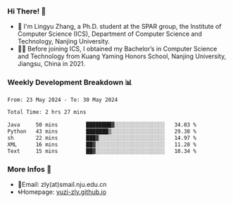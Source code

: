 ### Hi There! 👋 
- 🐳 I'm Lingyu Zhang, a Ph.D. student at the SPAR group, the Institute of Computer Science (ICS), Department of Computer Science and Technology, Nanjing University.
- 🧑‍🎓 Before joining ICS, I obtained my Bachelor’s in Computer Science and Technology from Kuang Yaming Honors School, Nanjing University, Jiangsu, China in 2021.

### Weekly Development Breakdown :bar_chart:

<!--START_SECTION:waka-->

```txt
From: 23 May 2024 - To: 30 May 2024

Total Time: 2 hrs 27 mins

Java     50 mins         ████████▓░░░░░░░░░░░░░░░░   34.03 %
Python   43 mins         ███████▒░░░░░░░░░░░░░░░░░   29.38 %
sh       22 mins         ███▓░░░░░░░░░░░░░░░░░░░░░   14.97 %
XML      16 mins         ██▓░░░░░░░░░░░░░░░░░░░░░░   11.28 %
Text     15 mins         ██▓░░░░░░░░░░░░░░░░░░░░░░   10.34 %
```

<!--END_SECTION:waka-->

<!--
### Github Contributions :octocat:

![](https://raw.githubusercontent.com/yuzi-zly/yuzi-zly/output/github-contribution-grid-snake.svg)              
-->

### More Infos 📖

- 📧Email: zly(at)smail.nju.edu.cn
- 🌀Homepage: [yuzi-zly.github.io](https://yuzi-zly.github.io/)
